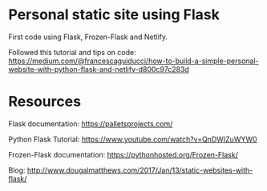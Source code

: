 # Personal static site using Flask

First code using Flask, Frozen-Flask and Netlify.

Followed this tutorial and tips on code:  
https://medium.com/@francescaguiducci/how-to-build-a-simple-personal-website-with-python-flask-and-netlify-d800c97c283d

# Resources

Flask documentation: https://palletsprojects.com/

Python Flask Tutorial: https://www.youtube.com/watch?v=QnDWIZuWYW0

Frozen-Flask documentation: https://pythonhosted.org/Frozen-Flask/

Blog: http://www.dougalmatthews.com/2017/Jan/13/static-websites-with-flask/


